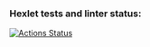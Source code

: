 ### Hexlet tests and linter status:
[![Actions Status](https://github.com/DaniilDeFacto/java-project-72/actions/workflows/hexlet-check.yml/badge.svg)](https://github.com/DaniilDeFacto/java-project-72/actions)